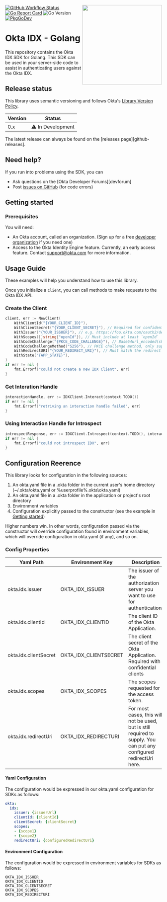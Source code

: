 [<img src=".github/images/logo.png" align="right" width="256px"/>](https://devforum.okta.com/)
[![GitHub Workflow Status](https://github.com/okta/okta-identity-engine-golang/workflows/CI/badge.svg)](https://github.com/okta/okta-identity-engine-golang/actions)
[![Go Report Card](https://goreportcard.com/badge/github.com/okta/okta-identity-engine-golang?style=flat-square)](https://goreportcard.com/report/github.com/okta/okta-identity-engine-golang)
![Go Version](https://img.shields.io/badge/go%20version-%3E=1.14-61CFDD.svg?style=flat-square)
[![PkgGoDev](https://pkg.go.dev/badge/mod/github.com/okta/okta-identity-engine-golang)](https://pkg.go.dev/mod/github.com/okta/okta-identity-engine-golang)

# Okta IDX - Golang

This repository contains the Okta IDX SDK for Golang. This SDK can be used in your server-side code to assist in authenticating users against the Okta IDX.

## Release status

This library uses semantic versioning and follows Okta's [Library Version Policy][okta-library-versioning].

| Version | Status                             |
| ------- | ---------------------------------- |
| 0.x     | :warning: In Development           |

The latest release can always be found on the [releases page][github-releases].


## Need help?

If you run into problems using the SDK, you can

 - Ask questions on the [Okta Developer Forums][devforum]
 - Post [issues on GitHub][github-issues] (for code errors)


## Getting started

### Prerequisites
You will need:
 - An Okta account, called an organization. (Sign up for a free [developer organization][developer-edition-signup] if you need one)
 - Access to the Okta Identity Engine feature. Currently, an early access feature. Contact [support@okta.com][support-email] for more information.

## Usage Guide
These examples will help you understand how to use this library.

Once you initialize a `Client`, you can call methods to make requests to the Okta IDX API.

### Create the Client
```go
client, err := NewClient(
    WithClientId("{YOUR_CLIENT_ID}"),
    WithClientSecret("{YOUR_CLIENT_SECRET}"), // Required for confidential clients.
    WithIssuer("{YOUR_ISSUER}"), // e.g. https://foo.okta.com/oauth2/default, https://foo.okta.com/oauth2/ausar5vgt5TSDsfcJ0h7
    WithScopes([]string{"openId"}), // Must include at least `openId`
    WithCodeChallenge("{PKCE_CODE_CHALLENGE}"), // Base64url_encoded(sha256({code_verifier}))
    WithCodeChallengeMethod("S256"), // PKCE challenge method, only supports S256
    WithRedirectURI("{YOUR_REDIRECT_URI}"), // Must match the redirect uri in client app settings/console
    WithState("{APP_STATE}"),
)
if err != nil {
    fmt.Errorf("could not create a new IDX Client", err)
}
```

### Get Interation Handle
```go
interactionHandle, err := IDXClient.Interact(context.TODO())
if err != nil {
    fmt.Errorf("retriving an interaction handle failed", err)
}
```

### Using Interaction Handle for Introspect
```go
introspectResponse, err := IDXClient.Introspect(context.TODO(), interactionHandle)
if err != nil {
    fmt.Errorf("could not introspect IDX", err)
}
```

## Configuration Reerence
This library looks for configuration in the following sources:

1. An okta.yaml file in a .okta folder in the current user's home directory (~/.okta/okta.yaml or %userprofile%\.okta\okta.yaml)
2. An okta.yaml file in a .okta folder in the application or project's root directory
3. Environment variables
4. Configuration explicitly passed to the constructor (see the example in [Getting started](#getting-started))

Higher numbers win. In other words, configuration passed via the constructor will override configuration found in environment variables, which will override configuration in okta.yaml (if any), and so on.

### Config Properties
| Yaml Path             | Environment Key       | Description                                                                                                          |
|-----------------------|-----------------------|----------------------------------------------------------------------------------------------------------------------|
| okta.idx.issuer       | OKTA_IDX_ISSUER       | The issuer of the authorization server you want to use for authentication.                                           |
| okta.idx.clientId     | OKTA_IDX_CLIENTID     | The client ID of the Okta Application.                                                                               |
| okta.idx.clientSecret | OKTA_IDX_CLIENTSECRET | The client secret of the Okta Application. Required with confidential clients                                        |
| okta.idx.scopes       | OKTA_IDX_SCOPES       | The scopes requested for the access token.                                                                           |
| okta.idx.redirectUri  | OKTA_IDX_REDIRECTURI  | For most cases, this will not be used, but is still required to supply. You can put any configured redirectUri here. |

#### Yaml Configuration
The configuration would be expressed in our okta.yaml configuration for SDKs as follows:

```yaml
okta:
  idx:
    issuer: {issuerUrl}
    clientId: {clientId}
    clientSecret: {clientSecret}
    scopes:
    - {scope1}
    - {scope2}
    redirectUri: {configuredRedirectUri}
```

#### Environment Configuration
The configuration would be expressed in environment variables for SDKs as follows:
```env
OKTA_IDX_ISSUER
OKTA_IDX_CLIENTID
OKTA_IDX_CLIENTSECRET
OKTA_IDX_SCOPES
OKTA_IDX_REDIRECTURI
```


[okta-library-versioning]: https://developer.okta.com/code/library-versions/
[github-issues]: https://github.com/okta/okta-identity-engine-golang/issues
[developer-edition-signup]: https://developer.okta.com/signup
[support-email]: mailto://support@okta.com